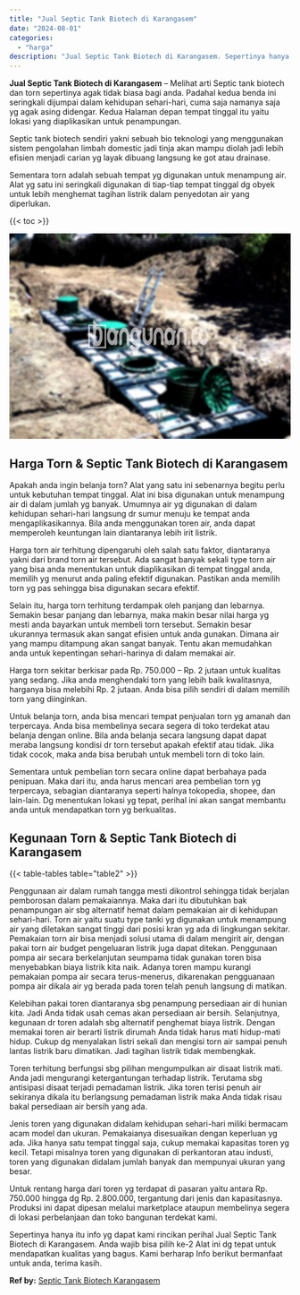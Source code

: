 ```yaml
---
title: "Jual Septic Tank Biotech di Karangasem"
date: "2024-08-01"
categories: 
  - "harga"
description: "Jual Septic Tank Biotech di Karangasem. Sepertinya hanya itu info yg dapat kami rincikan perihal Jual Septic Tank Biotech di Karangasem. Anda wajib bisa pili..."
---
```


**Jual Septic Tank Biotech di Karangasem** – Melihat arti Septic tank biotech dan torn sepertinya agak tidak biasa bagi anda. Padahal kedua benda ini seringkali dijumpai dalam kehidupan sehari-hari, cuma saja namanya saja yg agak asing didengar. Kedua Halaman depan tempat tinggal itu yaitu lokasi yang diaplikasikan untuk penampungan.

Septic tank biotech sendiri yakni sebuah bio teknologi yang menggunakan sistem pengolahan limbah domestic jadi tinja akan mampu diolah jadi lebih efisien menjadi carian yg layak dibuang langsung ke got atau drainase.

Sementara torn adalah sebuah tempat yg digunakan untuk menampung air. Alat yg satu ini seringkali digunakan di tiap-tiap tempat tinggal dg obyek untuk lebih menghemat tagihan listrik dalam penyedotan air yang diperlukan.

{{< toc >}}

![Jual Septic Tank Biotech di Karangasem](/images/jual-bio-septictank-42.png)

## Harga Torn & Septic Tank Biotech di Karangasem

Apakah anda ingin belanja torn? Alat yang satu ini sebenarnya begitu perlu untuk kebutuhan tempat tinggal. Alat ini bisa digunakan untuk menampung air di dalam jumlah yg banyak. Umumnya air yg digunakan di dalam kehidupan sehari-hari langsung dr sumur menuju ke tempat anda mengaplikasikannya. Bila anda menggunakan toren air, anda dapat memperoleh keuntungan lain diantaranya lebih irit listrik.

Harga torn air terhitung dipengaruhi oleh salah satu faktor, diantaranya yakni dari brand torn air tersebut. Ada sangat banyak sekali type torn air yang bisa anda menentukan untuk diaplikasikan di tempat tinggal anda, memilih yg menurut anda paling efektif digunakan. Pastikan anda memilih torn yg pas sehingga bisa digunakan secara efektif.

Selain itu, harga torn terhitung terdampak oleh panjang dan lebarnya. Semakin besar panjang dan lebarnya, maka makin besar nilai harga yg mesti anda bayarkan untuk membeli torn tersebut. Semakin besar ukurannya termasuk akan sangat efisien untuk anda gunakan. Dimana air yang mampu ditampung akan sangat banyak. Tentu akan memudahkan anda untuk kepentingan sehari-harinya di dalam memakai air.

Harga torn sekitar berkisar pada Rp. 750.000 – Rp. 2 jutaan untuk kualitas yang sedang. Jika anda menghendaki torn yang lebih baik kwalitasnya, harganya bisa melebihi Rp. 2 jutaan. Anda bisa pilih sendiri di dalam memilih torn yang diinginkan.

Untuk belanja torn, anda bisa mencari tempat penjualan torn yg amanah dan terpercaya. Anda bisa membelinya secara segera di toko terdekat atau belanja dengan online. Bila anda belanja secara langsung dapat dapat meraba langsung kondisi dr torn tersebut apakah efektif atau tidak. Jika tidak cocok, maka anda bisa berubah untuk membeli torn di toko lain.

Sementara untuk pembelian torn secara online dapat berbahaya pada penipuan. Maka dari itu, anda harus mencari area pembelian torn yg terpercaya, sebagian diantaranya seperti halnya tokopedia, shopee, dan lain-lain. Dg menentukan lokasi yg tepat, perihal ini akan sangat membantu anda untuk mendapatkan torn yg berkualitas.

## Kegunaan Torn & Septic Tank Biotech di Karangasem

{{< table-tables table="table2" >}}

Penggunaan air dalam rumah tangga mesti dikontrol sehingga tidak berjalan pemborosan dalam pemakaiannya. Maka dari itu dibutuhkan bak penampungan air sbg alternatif hemat dalam pemakaian air di kehidupan sehari-hari. Torn air yaitu suatu type tanki yg digunakan untuk menampung air yang diletakan sangat tinggi dari posisi kran yg ada di lingkungan sekitar. Pemakaian torn air bisa menjadi solusi utama di dalam mengirit air, dengan pakai torn air budget pengeluaran listrik juga dapat ditekan. Penggunaan pompa air secara berkelanjutan seumpama tidak gunakan toren bisa menyebabkan biaya listrik kita naik. Adanya toren mampu kurangi pemakaian pompa air secara terus-menerus, dikarenakan pengguanaan pompa air dikala air yg berada pada toren telah penuh langsung di matikan.

Kelebihan pakai toren diantaranya sbg penampung persediaan air di hunian kita. Jadi Anda tidak usah cemas akan persediaan air bersih. Selanjutnya, kegunaan dr toren adalah sbg alternatif penghemat biaya listrik. Dengan memakai toren air berarti listrik dirumah Anda tidak harus mati hidup-mati hidup. Cukup dg menyalakan listri sekali dan mengisi torn air sampai penuh lantas listrik baru dimatikan. Jadi tagihan listrik tidak membengkak.

Toren terhitung berfungsi sbg pilihan mengumpulkan air disaat listrik mati. Anda jadi mengurangi ketergantungan terhadap listrik. Terutama sbg antisipasi disaat terjadi pemadaman listrik. Jika toren terisi penuh air sekiranya dikala itu berlangsung pemadaman listrik maka Anda tidak risau bakal persediaan air bersih yang ada.

Jenis toren yang digunakan didalam kehidupan sehari-hari miliki bermacam acam model dan ukuran. Pemakaianya disesuaikan dengan keperluan yg ada. Jika hanya satu tempat tinggal saja, cukup memakai kapasitas toren yg kecil. Tetapi misalnya toren yang digunakan di perkantoran atau industi, toren yang digunakan didalam jumlah banyak dan mempunyai ukuran yang besar.

Untuk rentang harga dari toren yg terdapat di pasaran yaitu antara Rp. 750.000 hingga dg Rp. 2.800.000, tergantung dari jenis dan kapasitasnya. Produksi ini dapat dipesan melalui marketplace ataupun membelinya segera di lokasi perbelanjaan dan toko bangunan terdekat kami.

Sepertinya hanya itu info yg dapat kami rincikan perihal Jual Septic Tank Biotech di Karangasem. Anda wajib bisa pilih ke-2 Alat ini dg tepat untuk mendapatkan kualitas yang bagus. Kami berharap Info berikut bermanfaat untuk anda, terima kasih.

**Ref by:** [Septic Tank Biotech Karangasem](https://id.wikipedia.org/wiki/Septic)
